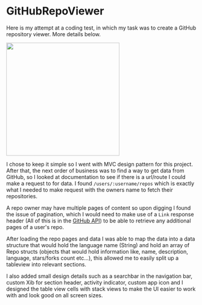 # GitHubRepoViewer

Here is my attempt at a coding test, in which my task was to create a GitHub repository viewer. More details below.

<img src="https://user-images.githubusercontent.com/19701503/37573575-9d66412a-2ad6-11e8-8079-5cd02a9328fb.png" width="300">

I chose to keep it simple so I went with MVC design pattern for this project. After that, the next order of business was to find a way to get data from GitHub, so I looked at documentation to see if there is a url/route I could make a request to for data. I found `/users/:username/repos` which is exactly what I needed to make request with the owners name to fetch their repositories.

A repo owner may have multiple pages of content so upon digging I found the issue of pagination, which I would need to make use of a `Link` response header (All of this is in the [GitHub API](https://developer.github.com/v3/#pagination)) to be able to retrieve any additional pages of a user's repo.

After loading the repo pages and data I was able to map the data into a data structure that would hold the language name (String) and hold an array of Repo structs (objects that would hold information like, name, description, language, stars/forks count etc...), this allowed me to easily split up a tableview into relevant sections.

I also added small design details such as a searchbar in the navigation bar, custom Xib for section header, activity indicator, custom app icon and I designed the table view cells with stack views to make the UI easier to work with and look good on all screen sizes. 
